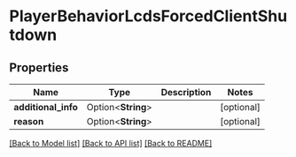 # PlayerBehaviorLcdsForcedClientShutdown

## Properties

Name | Type | Description | Notes
------------ | ------------- | ------------- | -------------
**additional_info** | Option<**String**> |  | [optional]
**reason** | Option<**String**> |  | [optional]

[[Back to Model list]](../README.md#documentation-for-models) [[Back to API list]](../README.md#documentation-for-api-endpoints) [[Back to README]](../README.md)



